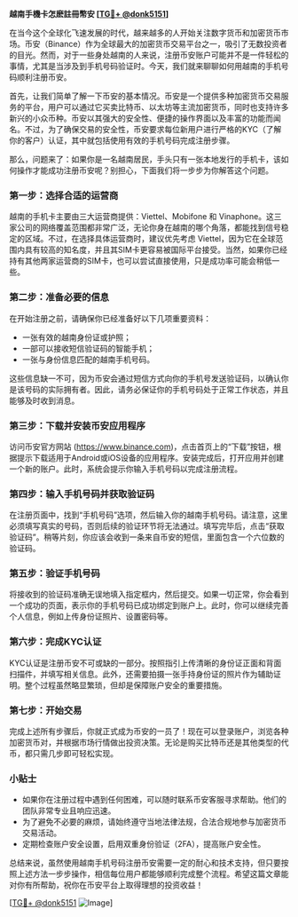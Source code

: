 **越南手機卡怎麽註冊幣安 [[TG💪+ @donk5151](https://t.me/s/donk5151)]**

在当今这个全球化飞速发展的时代，越来越多的人开始关注数字货币和加密货币市场。币安（Binance）作为全球最大的加密货币交易平台之一，吸引了无数投资者的目光。然而，对于一些身处越南的人来说，注册币安账户可能并不是一件轻松的事情，尤其是当涉及到手机号码验证时。今天，我们就来聊聊如何用越南的手机号码顺利注册币安。

首先，让我们简单了解一下币安的基本情况。币安是一个提供多种加密货币交易服务的平台，用户可以通过它买卖比特币、以太坊等主流加密货币，同时也支持许多新兴的小众币种。币安以其强大的安全性、便捷的操作界面以及丰富的功能而闻名。不过，为了确保交易的安全性，币安要求每位新用户进行严格的KYC（了解你的客户）认证，其中就包括使用有效的手机号码完成注册步骤。

那么，问题来了：如果你是一名越南居民，手头只有一张本地发行的手机卡，该如何操作才能成功注册币安呢？别担心，下面我们将一步步为你解答这个问题。

### **第一步：选择合适的运营商**

越南的手机卡主要由三大运营商提供：Viettel、Mobifone 和 Vinaphone。这三家公司的网络覆盖范围都非常广泛，无论你身在越南的哪个角落，都能找到信号稳定的区域。不过，在选择具体运营商时，建议优先考虑 Viettel，因为它在全球范围内具有较高的知名度，并且其SIM卡更容易被国际平台接受。当然，如果你已经持有其他两家运营商的SIM卡，也可以尝试直接使用，只是成功率可能会稍低一些。

### **第二步：准备必要的信息**

在开始注册之前，请确保你已经准备好以下几项重要资料：
- 一张有效的越南身份证或护照；
- 一部可以接收短信验证码的智能手机；
- 一张与身份信息匹配的越南手机号码。

这些信息缺一不可，因为币安会通过短信方式向你的手机号发送验证码，以确认你是该号码的实际拥有者。因此，请务必保证你的手机号码处于正常工作状态，并且能够及时收到消息。

### **第三步：下载并安装币安应用程序**

访问币安官方网站 (https://www.binance.com)，点击首页上的“下载”按钮，根据提示下载适用于Android或iOS设备的应用程序。安装完成后，打开应用并创建一个新的账户。此时，系统会提示你输入手机号码以完成注册流程。

### **第四步：输入手机号码并获取验证码**

在注册页面中，找到“手机号码”选项，然后输入你的越南手机号码。请注意，这里必须填写真实的号码，否则后续的验证环节将无法通过。填写完毕后，点击“获取验证码”。稍等片刻，你应该会收到一条来自币安的短信，里面包含一个六位数的验证码。

### **第五步：验证手机号码**

将接收到的验证码准确无误地填入指定框内，然后提交。如果一切正常，你会看到一个成功的页面，表示你的手机号码已成功绑定到账户上。此时，你可以继续完善个人信息，例如上传身份证照片、设置密码等。

### **第六步：完成KYC认证**

KYC认证是注册币安不可或缺的一部分。按照指引上传清晰的身份证正面和背面扫描件，并填写相关信息。此外，还需要拍摄一张手持身份证的照片作为辅助证明。整个过程虽然略显繁琐，但却是保障账户安全的重要措施。

### **第七步：开始交易**

完成上述所有步骤后，你就正式成为币安的一员了！现在可以登录账户，浏览各种加密货币对，并根据市场行情做出投资决策。无论是购买比特币还是其他类型的代币，都只需几步即可轻松实现。

### **小贴士**

- 如果你在注册过程中遇到任何困难，可以随时联系币安客服寻求帮助。他们的团队非常专业且响应迅速。
- 为了避免不必要的麻烦，请始终遵守当地法律法规，合法合规地参与加密货币交易活动。
- 定期检查账户安全设置，启用双重身份验证（2FA），提高账户安全性。

总结来说，虽然使用越南手机号码注册币安需要一定的耐心和技术支持，但只要按照上述方法一步步操作，相信每位用户都能够顺利完成整个流程。希望这篇文章能对你有所帮助，祝你在币安平台上取得理想的投资收益！

[[TG💪+ @donk5151](https://t.me/s/donk5151) ![Image](https://i.postimg.cc/rwNCRYN7/Snipaste-2025-04-30-17-27-05.png)]